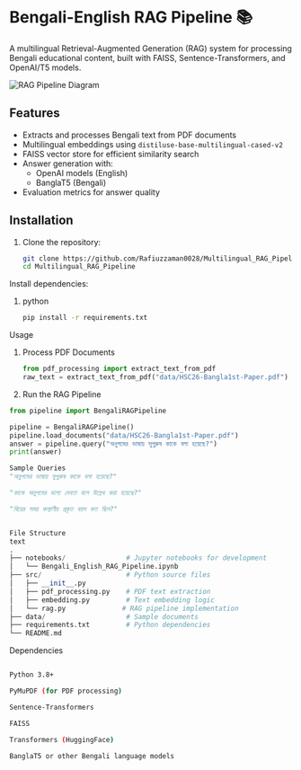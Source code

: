 # Bengali-English RAG Pipeline 📚

A multilingual Retrieval-Augmented Generation (RAG) system for processing Bengali educational content, built with FAISS, Sentence-Transformers, and OpenAI/T5 models.

![RAG Pipeline Diagram](https://miro.medium.com/v2/resize:fit:1400/1*5ZLci3SuR0zM_QlZOADv8Q.png)

## Features

- Extracts and processes Bengali text from PDF documents
- Multilingual embeddings using `distiluse-base-multilingual-cased-v2`
- FAISS vector store for efficient similarity search
- Answer generation with:
  - OpenAI models (English)
  - BanglaT5 (Bengali)
- Evaluation metrics for answer quality

## Installation

1. Clone the repository:
   ```bash
   git clone https://github.com/Rafiuzzaman0028/Multilingual_RAG_Pipeline.git
   cd Multilingual_RAG_Pipeline


Install dependencies:

1. python
   ```bash
   pip install -r requirements.txt


Usage
1. Process PDF Documents
   ```python
   from pdf_processing import extract_text_from_pdf
   raw_text = extract_text_from_pdf("data/HSC26-Bangla1st-Paper.pdf")


3. Run the RAG Pipeline
```python
from pipeline import BengaliRAGPipeline

pipeline = BengaliRAGPipeline()
pipeline.load_documents("data/HSC26-Bangla1st-Paper.pdf")
answer = pipeline.query("অনুপমের ভাষায় সুপুরুষ কাকে বলা হয়েছে?")
print(answer)

Sample Queries
"অনুপমের ভাষায় সুপুরুষ কাকে বলা হয়েছে?"

"কাকে অনুপমের ভাগ্য দেবতা বলে উল্লেখ করা হয়েছে?"

"বিয়ের সময় কল্যাণীর প্রকৃত বয়স কত ছিল?"


File Structure
text
.
├── notebooks/               # Jupyter notebooks for development
│   └── Bengali_English_RAG_Pipeline.ipynb
├── src/                     # Python source files
│   ├── __init__.py
│   ├── pdf_processing.py    # PDF text extraction
│   ├── embedding.py         # Text embedding logic
│   └── rag.py              # RAG pipeline implementation
├── data/                    # Sample documents
├── requirements.txt         # Python dependencies
└── README.md


```
 Dependencies
   ```bash
   
Python 3.8+

PyMuPDF (for PDF processing)

Sentence-Transformers

FAISS

Transformers (HuggingFace)

BanglaT5 or other Bengali language models


